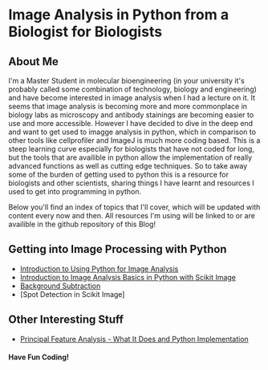 # Image Analysis in Python from a Biologist for Biologists
## About Me
I'm a Master Student in molecular bioengineering (in your university it's probably called some combination of technology, biology and engineering) and have become interested in image analysis when I had a lecture on it. It seems that image analysis is becoming more and more commonplace in biology labs as microscopy and antibody stainings are becoming easier to use and more accessible. However I have decided to dive in the deep end and want to get used to imagge analysis in python, which in comparison to other tools like cellprofiler and ImageJ is much more coding based. This is a steep learning curve especially for biologists that have not coded for long, but the tools that are availible in python allow the implementation of really advanced functions as well as cutting edge techniques. So to take away some of the burden of getting used to python this is a resource for biologists and other scientists, sharing things I have learnt and resources I used to get into programming in python.

Below you'll find an index of topics that I'll cover, which will be updated with content every now and then. All resources I'm using will be linked to or are availible in the github repository of this Blog!

## Getting into Image Processing with Python
* [Introduction to Using Python for Image Analysis](https://biapol.github.io/blog/ryan_savill/01_intro_to_python/)
* [Introduction to Image Analysis Basics in Python with Scikit Image](https://biapol.github.io/blog/ryan_savill/02_intro_to_skimage)
* [Background Subtraction](https://biapol.github.io/blog/ryan_savill/03_background_subtraction)
* [Spot Detection in Scikit Image]

## Other Interesting Stuff
* [Principal Feature Analysis - What It Does and Python Implementation](https://biapol.github.io/blog/ryan_savill/principal_feature_analysis)
#### Have Fun Coding!
